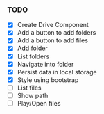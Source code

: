 ### TODO
- [x] Create Drive Component
- [x] Add a button to add folders
- [x] Add a button to add files
- [x] Add folder
- [x] List folders
- [x] Navigate into folder
- [x] Persist data in local storage
- [x] Style using bootstrap
- [ ] List files
- [ ] Show path 
- [ ] Play/Open files